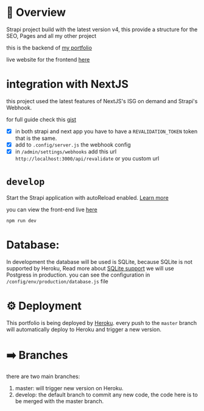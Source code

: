 # 🚀 Overview

Strapi project build with the latest version v4, this provide a structure for the SEO, Pages and all my other project

this is the backend of [my portfolio](https://github.com/karambarakat/portfolio)

live website for the frontend [here](p.karam-dev.com)

# integration with NextJS

this project used the latest features of NextJS's ISG on demand and Strapi's Webhook.

for full guide check this [gist](gist.github.com/karambarakat/157d31fadcacaf5a7b63b6efa6e17e51)

- [x] in both strapi and next app you have to have a `REVALIDATION_TOKEN` token that is the same.
- [x] add to `.config/server.js` the webhook config
- [x] in `/admin/settings/webhooks` add this url `http://localhost:3000/api/revalidate` or you custom url

# `develop`

Start the Strapi application with autoReload enabled. [Learn more](https://docs.strapi.io/developer-docs/latest/developer-resources/cli/CLI.html#strapi-develop)

you can view the front-end live [here](p.karam-dev.com)

```
npm run dev
```

# Database:

In development the database will be used is SQLite, because SQLite is not supported by Heroku, Read more about [SQLite support](https://devcenter.heroku.com/articles/sqlite3) we will use Postgress in production. you can see the configuration in `/config/env/production/database.js` file

# ⚙️ Deployment

This portfolio is being deployed by [Heroku](heroku.com). every push to the `master` branch will automatically deploy to Heroku and trigger a new version.

# ➡️ Branches

there are two main branches:

1. master: will trigger new version on Heroku.
2. develop: the default branch to commit any new code, the code here is to be merged with the master branch.
